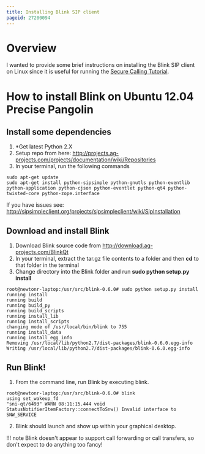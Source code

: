 ```yaml
---
title: Installing Blink SIP client
pageid: 27200094
---
```


Overview
========

I wanted to provide some brief instructions on installing the Blink SIP client on Linux since it is useful for running the [Secure Calling Tutorial](/Deployment/Secure-Calling/Secure-Calling-Tutorial).

How to install Blink on Ubuntu 12.04 Precise Pangolin
=====================================================

Install some dependencies
-------------------------

1. \*Get latest Python 2.X
2. Setup repo from here: <http://projects.ag-projects.com/projects/documentation/wiki/Repositories>
3. In your terminal, run the following commands

```
sudo apt-get update
sudo apt-get install python-sipsimple python-gnutls python-eventlib python-application python-cjson python-eventlet python-qt4 python-twisted-core python-zope.interface

```
If you have issues see: <http://sipsimpleclient.org/projects/sipsimpleclient/wiki/SipInstallation>

Download and install Blink
--------------------------

1. Download Blink source code from <http://download.ag-projects.com/BlinkQt>
2. In your terminal, extract the tar.gz file contents to a folder and then **cd** to that folder in the terminal
3. Change directory into the Blink folder and run **sudo python setup.py install**

```
root@newtonr-laptop:/usr/src/blink-0.6.0# sudo python setup.py install
running install
running build
running build_py
running build_scripts
running install_lib
running install_scripts
changing mode of /usr/local/bin/blink to 755
running install_data
running install_egg_info
Removing /usr/local/lib/python2.7/dist-packages/blink-0.6.0.egg-info
Writing /usr/local/lib/python2.7/dist-packages/blink-0.6.0.egg-info

```
Run Blink!
----------

1. From the command line, run Blink by executing blink.  

```
root@newtonr-laptop:/usr/src/blink-0.6.0# blink
using set_wakeup_fd
"sni-qt/6493" WARN 08:11:15.444 void StatusNotifierItemFactory::connectToSnw() Invalid interface to SNW_SERVICE 

```
2. Blink should launch and show up within your graphical desktop.

!!! note 
    Blink doesn't appear to support call forwarding or call transfers, so don't expect to do anything too fancy!

[//]: # (end-note)
